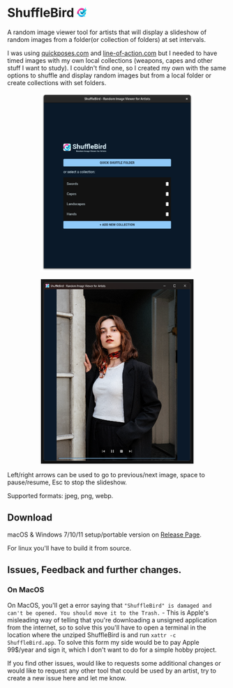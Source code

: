# ShuffleBird <img src="src/logo.png" alt="logo" width="22">
A random image viewer tool for artists that will display a slideshow of random images from a folder(or collection of folders) at set intervals.

I was using [quickposes.com](https://quickposes.com) and [line-of-action.com](https://line-of-action.com/) but I needed to have timed images with my own local collections (weapons, capes and other stuff I want to study). I couldn't find one, so I created my own with the same options to shuffle and display random images but from a local folder or create collections with set folders.
<p align="center">
  <img src="readme_files/Screenshot2.png" alt="ShuffleBird screenshot" width="350" />
</p>
<p align="center">
  <img src="readme_files/screenshot.png" alt="ShuffleBird screenshot" width="350" />
</p>
Left/right arrows can be used to go to previous/next image, space to pause/resume, Esc to stop the slideshow.


Supported formats: jpeg, png, webp.

## Download
macOS & Windows 7/10/11 setup/portable version on [Release Page](https://github.com/PuffedUpBirdie/ShuffleBird/releases).

For linux you'll have to build it from source.

## Issues, Feedback and further changes.
### On MacOS
On MacOS, you'll get a error saying that `"ShuffleBird" is damaged and can't be opened. You should move it to the Trash.` - This is Apple's misleading way of telling that you're downloading a unsigned application from the internet, so to solve this you'll have to open a terminal in the location where the unziped ShuffleBird is and run `xattr -c ShuffleBird.app`. To solve this form my side would be to pay Apple 99$/year and sign it, which I don't want to do for a simple hobby project.


If you find other issues, would like to requests some additional changes or would like to request any other tool that could be used by an artist, try to create a new issue here and let me know.




